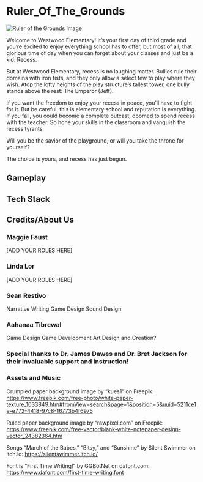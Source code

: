 # Ruler_Of_The_Grounds

![Ruler of the Grounds Image](https://github.com/Atibrewa/Ruler_Of_The_Grounds/assets/87740693/cdcc27d8-3c89-4efd-b7d7-a73fefd3ffa1)
 
Welcome to Westwood Elementary! 
It’s your first day of third grade and you’re excited to enjoy everything school has to offer, but most of all, that glorious time of day when you can forget about your classes and just be a kid: Recess.

But at Westwood Elementary, recess is no laughing matter. Bullies rule their domains with iron fists, and they only allow a select few to play where they wish. Atop the lofty heights of the play structure’s tallest tower, one bully stands above the rest: 
The Emperor (Jeff). 
 
If you want the freedom to enjoy your recess in peace, you’ll have to fight for it. But be careful, this is elementary school and reputation is everything. If you fail, you could become a complete outcast, doomed to spend recess with the teacher. So hone your skills in the classroom and vanquish the recess tyrants. 

Will you be the savior of the playground, or will you take the throne for yourself? 

The choice is yours, and recess has just begun.

## Gameplay

## Tech Stack

## Credits/About Us
### Maggie Faust
[ADD YOUR ROLES HERE]

### Linda Lor
[ADD YOUR ROLES HERE]

### Sean Restivo
Narrative Writing
Game Design
Sound Design

### Aahanaa Tibrewal
Game Design
Game Development
Art Design and Creation?

### Special thanks to Dr. James Dawes and Dr. Bret Jackson for their invaluable support and instruction!

### Assets and Music
Crumpled paper background image by “kues1” on Freepik: https://www.freepik.com/free-photo/white-paper-texture_1033849.htm#fromView=search&page=1&position=5&uuid=5211ce1e-e772-4418-97c8-16773b4f6975

Ruled paper background image by “rawpixel.com” on Freepik: https://www.freepik.com/free-vector/blank-white-notepaper-design-vector_24382364.htm

Songs “March of the Babes,” “Bitsy,” and “Sunshine” by Silent Swimmer on itch.io: https://silentswimmer.itch.io/

Font is “First Time Writing!” by GGBotNet on dafont.com: https://www.dafont.com/first-time-writing.font
